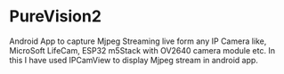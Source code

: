 # PureVision2
Android App to capture Mjpeg Streaming live form any IP Camera like, MicroSoft LifeCam, ESP32 m5Stack with OV2640 camera module etc. In this I have used IPCamView to display Mjpeg stream in android app.  
